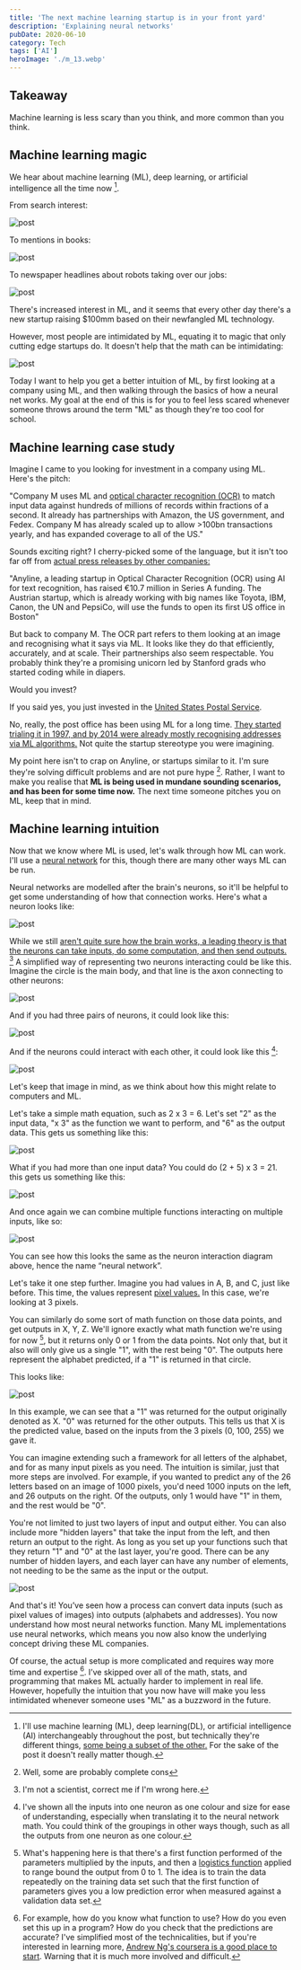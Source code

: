 ```yaml
---
title: 'The next machine learning startup is in your front yard'
description: 'Explaining neural networks'
pubDate: 2020-06-10
category: Tech
tags: ['AI']
heroImage: './m_13.webp'
---
```


## Takeaway

Machine learning is less scary than you think, and more common than you think.

## Machine learning magic

We hear about machine learning (ML), deep learning, or artificial intelligence all the time now [^1].

From search interest:

![post](./m_1.webp)

To mentions in books:

![post](./m_2.webp)

To newspaper headlines about robots taking over our jobs:

![post](./m_3.webp)

There's increased interest in ML, and it seems that every other day there's a new startup raising $100mm based on their newfangled ML technology.

However, most people are intimidated by ML, equating it to magic that only cutting edge startups do. It doesn't help that the math can be intimidating:

![post](./m_4.webp)

Today I want to help you get a better intuition of ML, by first looking at a company using ML, and then walking through the basics of how a neural net works. My goal at the end of this is for you to feel less scared whenever someone throws around the term "ML" as though they're too cool for school.

## Machine learning case study

Imagine I came to you looking for investment in a company using ML. Here's the pitch:

"Company M uses ML and [optical character recognition (OCR)](https://en.wikipedia.org/wiki/Optical_character_recognition 'OCR') to match input data against hundreds of millions of records within fractions of a second. It already has partnerships with Amazon, the US government, and Fedex. Company M has already scaled up to allow >100bn transactions yearly, and has expanded coverage to all of the US."

Sounds exciting right? I cherry-picked some of the language, but it isn't too far off from [actual press releases by other companies:](https://www.eu-startups.com/2020/01/anyline_raises_over_10_million_and_zooms_to_us/ 'eu')

"Anyline, a leading startup in Optical Character Recognition (OCR) using AI for text recognition, has raised €10.7 million in Series A funding. The Austrian startup, which is already working with big names like Toyota, IBM, Canon, the UN and PepsiCo, will use the funds to open its first US office in Boston"

But back to company M. The OCR part refers to them looking at an image and recognising what it says via ML. It looks like they do that efficiently, accurately, and at scale. Their partnerships also seem respectable. You probably think they're a promising unicorn led by Stanford grads who started coding while in diapers.

Would you invest?

If you said yes, you just invested in the [United States Postal Service](https://www.enterpriseai.news/solution_content/hpe/governmentacademia/machine-learning-applications-for-the-modern-enterprise/ 'USPS').

No, really, the post office has been using ML for a long time. [They started trialing it in 1997, and by 2014 were already mostly recognising addresses via ML algorithms.](https://www.buffalo.edu/content/dam/www/research/pdf/Postal-Automation-Highlights_20160516.pdf 'ML') Not quite the startup stereotype you were imagining.

My point here isn't to crap on Anyline, or startups similar to it. I'm sure they're solving difficult problems and are not pure hype [^2]. Rather, I want to make you realise that **ML is being used in mundane sounding scenarios, and has been for some time now.** The next time someone pitches you on ML, keep that in mind.

## Machine learning intuition

Now that we know where ML is used, let's walk through how ML can work. I'll use a [neural network](http://news.mit.edu/2017/explained-neural-networks-deep-learning-0414 'NN') for this, though there are many other ways ML can be run.

Neural networks are modelled after the brain's neurons, so it'll be helpful to get some understanding of how that connection works. Here's what a neuron looks like:

![post](./m_5.webp)

While we still [aren't quite sure how the brain works, a leading theory is that the neurons can take inputs, do some computation, and then send outputs.](https://www.quantamagazine.org/neural-dendrites-reveal-their-computational-power-20200114/ 'neural') [^3] A simplified way of representing two neurons interacting could be like this. Imagine the circle is the main body, and that line is the axon connecting to other neurons:

![post](./m_6.webp)

And if you had three pairs of neurons, it could look like this:

![post](./m_7.webp)

And if the neurons could interact with each other, it could look like this [^4]:

![post](./m_8.webp)

Let's keep that image in mind, as we think about how this might relate to computers and ML.

Let's take a simple math equation, such as 2 x 3 = 6. Let's set "2" as the input data, "x 3" as the function we want to perform, and "6" as the output data. This gets us something like this:

![post](./m_9.webp)

What if you had more than one input data? You could do (2 + 5) x 3 = 21. this gets us something like this:

![post](./m_10.webp)

And once again we can combine multiple functions interacting on multiple inputs, like so:

![post](./m_11.webp)

You can see how this looks the same as the neuron interaction diagram above, hence the name “neural network”.

Let's take it one step further. Imagine you had values in A, B, and C, just like before. This time, the values represent [pixel values.](https://homepages.inf.ed.ac.uk/rbf/HIPR2/value.htm#:~:text=For%20a%20grayscale%20images%2C%20the,is%20taken%20to%20be%20white. 'pixel') In this case, we're looking at 3 pixels.

You can similarly do some sort of math function on those data points, and get outputs in X, Y, Z. We'll ignore exactly what math function we're using for now [^5], but it returns only 0 or 1 from the data points. Not only that, but it also will only give us a single "1", with the rest being "0". The outputs here represent the alphabet predicted, if a "1" is returned in that circle.

This looks like:

![post](./m_12.webp)

In this example, we can see that a "1" was returned for the output originally denoted as X. "0" was returned for the other outputs. This tells us that X is the predicted value, based on the inputs from the 3 pixels (0, 100, 255) we gave it.

You can imagine extending such a framework for all letters of the alphabet, and for as many input pixels as you need. The intuition is similar, just that more steps are involved. For example, if you wanted to predict any of the 26 letters based on an image of 1000 pixels, you'd need 1000 inputs on the left, and 26 outputs on the right. Of the outputs, only 1 would have "1" in them, and the rest would be "0".

You're not limited to just two layers of input and output either. You can also include more "hidden layers" that take the input from the left, and then return an output to the right. As long as you set up your functions such that they return "1" and "0" at the last layer, you're good. There can be any number of hidden layers, and each layer can have any number of elements, not needing to be the same as the input or the output.

![post](./m_13.webp)

And that's it! You’ve seen how a process can convert data inputs (such as pixel values of images) into outputs (alphabets and addresses). You now understand how most neural networks function. Many ML implementations use neural networks, which means you now also know the underlying concept driving these ML companies.

Of course, the actual setup is more complicated and requires way more time and expertise [^6]. I’ve skipped over all of the math, stats, and programming that makes ML actually harder to implement in real life. However, hopefully the intuition that you now have will make you less intimidated whenever someone uses "ML" as a buzzword in the future.

[^1]: I'll use machine learning (ML), deep learning(DL), or artificial intelligence (AI) interchangeably throughout the post, but technically they're different things, [some being a subset of the other.](https://towardsdatascience.com/clearing-the-confusion-ai-vs-machine-learning-vs-deep-learning-differences-fce69b21d5eb 'ML') For the sake of the post it doesn't really matter though.

[^2]: Well, some are probably complete cons

[^3]: I'm not a scientist, correct me if I'm wrong here.

[^4]: I've shown all the inputs into one neuron as one colour and size for ease of understanding, especially when translating it to the neural network math. You could think of the groupings in other ways though, such as all the outputs from one neuron as one colour.

[^5]: What's happening here is that there's a first function performed of the parameters multiplied by the inputs, and then a [logistics function](https://en.wikipedia.org/wiki/Logistic_function 'log') applied to range bound the output from 0 to 1. The idea is to train the data repeatedly on the training data set such that the first function of parameters gives you a low prediction error when measured against a validation data set.

[^6]: For example, how do you know what function to use? How do you even set this up in a program? How do you check that the predictions are accurate? I've simplified most of the technicalities, but if you're interested in learning more, [Andrew Ng's coursera is a good place to start](https://www.coursera.org/learn/machine-learning 'coursera'). Warning that it is much more involved and difficult.
